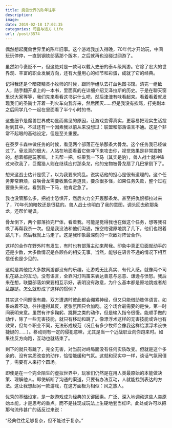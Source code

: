 ```yaml
---
title: 魔兽世界的陈年往事
description: 
image: 
date: 2019-02-18 17:02:35
categories: 苟且与远方 Life
url: /post/3574
---
```


偶然想起魔兽世界里的陈年旧事。这个游戏我加入得晚，70年代才开始玩，中间玩玩停停，一直到钢铁部落那个版本，之后就再也没碰过网游了。

虽然如今褒贬不一，但这绝对是一款可以载入史册的泰斗级网游。它除了宏大的世界观、丰富的职业发展方向，还有大量用心的细节和彩蛋，成就了它的经典。

记得我还是个暗夜精灵小牧师的时候，跟同学组队去打血色图书馆。清完一组敌人，随手翻开桌上的一本书，里面真的在详细介绍艾泽拉斯的历史。于是在聊天窗里说大家等等，我们先来看看这书讲什么吧，然后津津有味看起来。看着看着就发现我们的圣骑士开着一列火车向我奔来，然后团灭……但是我没有挨骂，打完副本之后同学几个一起在里面看了半个小时的书。

这些细节是魔兽世界成功显而易见的原因，让游戏变得真实，更容易把现实生活投射到其中。不过还有一个因素我以前从来没想过：联盟和部落语言不通。这是个非常不起眼的基础设定，但是至关重要。

在泰罗卡森林做任务的时候，看见两个部落正在杀那条大骨龙。这个任务我已经做过了。骨龙真的很大，人站在地面看着它俯冲下来攻击你，视觉效果是非常震撼的。想着都是玩家嘛，上去帮一把。结果我一下马（其实是豹），兽人战士就冲锋过来砍我了，巨魔猎人则在继续应付那条龙，他的宠物被骨龙扇了几巴掌倒下了。

想来这战士估计是慌了，以为我要来捣乱。说实话他的担心是很有道理的。这个任务非常麻烦，召唤骨龙需要收集任务道具，要杀很多怪，如果任务失败，整个过程要重头来过。看到我一下马，他肯定急了。

我也没管那么多，把战士恐惧开，然后火力全开轰那条龙。甚至把仇恨都拉过来了，70年代的暗牧还是很猛的。兽人战士也明白了我的意图，调头回去砍那条龙，还帮忙嘲讽。

骨龙倒下，两个部落捡完尸体，看着我。可能是觉得我也在做这个任务，想等我召唤了再帮我杀一次。但是我没法和他们沟通，按空格键原地跳了几下，他们也跟着跳几下，然后我就上马走了。这是我印象最深刻的一次敌对阵营合作。

这样的合作在野外时有发生，有时也有部落主动来帮我。印象中真正见面就动手的还是少数，大多数情况是各顾各的相安无事。当然，能够在语言不通的情况下相互信任也是少见的。

这就是其他绝大多数网游都没有的乐趣，让游戏无比真实、有代入感。就像两个司机在路上的互动，没有语言，全靠闪灯鸣笛来表达善意与恶意、谦逊与愤怒。我后来在想，联盟部落如果要相互示好，表明没有敌意，为什么基本都是原地跳或者胡乱蹦跶。怎么就形成了这样的惯例？

其实这个问题很有趣，双方遭遇时彼此都会绷紧神经，但又只能借助肢体语言。如果站着不动，往往适得其反，紧张氛围只会加剧。这个场合最需要的是快，第一时间表明来意。虽然有许多鞠躬、跳舞之类的动作，但是输入指令很慢。能顺手做的动作，除了一些无害技能，就只有移动和跳了。像漂浮术这样的无害技能或许也有效果，但每个职业不同，无法形成规范（况且有多少牧师会像我这样给漂浮术设快捷键的……）。移动则有一定的侵犯意味，尤其是当一个近战职业向你跑来时。如果往反方向跑，互动也就结束了。

剩下的就只有跳了，完全无害，对当前对峙局面没有任何实质改变。但就是这个多余的、没有实质改变的动作，恰恰能缓和气氛。这就和现实中一样，谈话气氛闹僵了，需要有人来打个圆场。

即使是在一个完全陌生的虚拟世界中，玩家们仍然是在用人类最原始的本能做决策、理解他人。即使斩断了沟通的渠道，只要有办法互动，人就能找到表达的方法。这让我想起另一款游戏，在这方面极为相似：风之旅人。

优秀的基础设定，是一款游戏成为经典的关键因素。广泛、深入地调动这些人类原始本能，才是思考的重点。而不是往现成玩法上生硬地套当红IP。此处或许可以把那句流传甚广的话反过来说：

“经典往往足够复杂，但不能过于复杂。”​​​